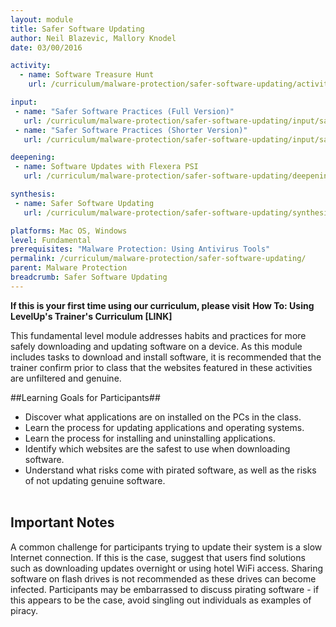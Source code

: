 ```yaml
---
layout: module
title: Safer Software Updating
author: Neil Blazevic, Mallory Knodel
date: 03/00/2016

activity:
  - name: Software Treasure Hunt
    url: /curriculum/malware-protection/safer-software-updating/activity-discussion/software-treasure-hunt/

input:
 - name: "Safer Software Practices (Full Version)"
   url: /curriculum/malware-protection/safer-software-updating/input/safer-software-practice-full/
 - name: "Safer Software Practices (Shorter Version)"
   url: /curriculum/malware-protection/safer-software-updating/input/safer-software-practice-short/

deepening:
 - name: Software Updates with Flexera PSI
   url: /curriculum/malware-protection/safer-software-updating/deepening/software-updates-with-flexera-psi/

synthesis:
 - name: Safer Software Updating
   url: /curriculum/malware-protection/safer-software-updating/synthesis/safer-software-updating/

platforms: Mac OS, Windows
level: Fundamental
prerequisites: "Malware Protection: Using Antivirus Tools"
permalink: /curriculum/malware-protection/safer-software-updating/
parent: Malware Protection
breadcrumb: Safer Software Updating
---
```


**If this is your first time using our curriculum, please visit** **How To: Using LevelUp's Trainer's Curriculum [LINK]**

This fundamental level module addresses habits and practices for more safely downloading and updating software on a device. As this module includes tasks to download and install software, it is recommended that the trainer confirm prior to class that the websites featured in these activities are unfiltered and genuine.

##Learning Goals for Participants##
- Discover what applications are on installed on the PCs in the class.
- Learn the process for updating applications and operating systems.
- Learn the process for installing and uninstalling applications.
- Identify which websites are the safest to use when downloading software.
- Understand what risks come with pirated software, as well as the risks of not updating genuine software.
<br><br>

## Important Notes ##

A common challenge for participants trying to update their system is a slow Internet connection. If this is the case, suggest that users find solutions such as downloading updates overnight or using hotel WiFi access. Sharing software on flash drives is not recommended as these drives can become infected. Participants may be embarrassed to discuss pirating software - if this appears to be the case, avoid singling out individuals as examples of piracy.
